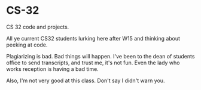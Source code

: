 # CS-32
CS 32 code and projects. 

All ye current CS32 students lurking here after W15 and thinking about peeking at code. 

Plagiarizing is bad. Bad things will happen. 
I've been to the dean of students office to send transcripts, and trust me, it's not fun. Even the lady who works reception is having a bad time. 

Also, I'm not very good at this class. Don't say I didn't warn you. 
